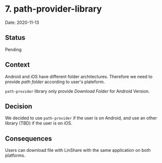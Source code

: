 # 7. path-provider-library

Date: 2020-11-13

## Status

Pending

## Context

Android and iOS have different folder architectures. 
Therefore we need to provide *path folder* according to user's plateform.

`path-provider` library only provide *Download Folder* for Android Version.

## Decision

We decided to use `path-provider` if the user is on Android, and use an other library (TBD) if the user is on iOS.

## Consequences

Users can download file with LinShare with the same application on both platforms.
